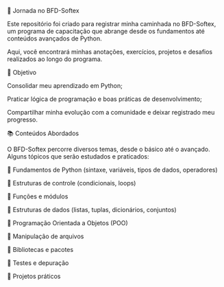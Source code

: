 🚀 Jornada no BFD-Softex

Este repositório foi criado para registrar minha caminhada no BFD-Softex, um programa de capacitação que abrange desde os fundamentos até conteúdos avançados de Python.

Aqui, você encontrará minhas anotações, exercícios, projetos e desafios realizados ao longo do programa.

📌 Objetivo

Consolidar meu aprendizado em Python;

Praticar lógica de programação e boas práticas de desenvolvimento;

Compartilhar minha evolução com a comunidade e deixar registrado meu progresso.

📚 Conteúdos Abordados

O BFD-Softex percorre diversos temas, desde o básico até o avançado. Alguns tópicos que serão estudados e praticados:

🔹 Fundamentos de Python (sintaxe, variáveis, tipos de dados, operadores)

🔹 Estruturas de controle (condicionais, loops)

🔹 Funções e módulos

🔹 Estruturas de dados (listas, tuplas, dicionários, conjuntos)

🔹 Programação Orientada a Objetos (POO)

🔹 Manipulação de arquivos

🔹 Bibliotecas e pacotes

🔹 Testes e depuração

🔹 Projetos práticos
